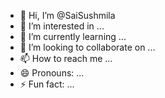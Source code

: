 - 👋 Hi, I’m @SaiSushmila
- 👀 I’m interested in ...
- 🌱 I’m currently learning ...
- 💞️ I’m looking to collaborate on ...
- 📫 How to reach me ...
- 😄 Pronouns: ...
- ⚡ Fun fact: ...

<!---
SaiSushmila/SaiSushmila is a ✨ special ✨ repository because its `README.md` (this file) appears on your GitHub profile.
You can click the Preview link to take a look at your changes.
--->
